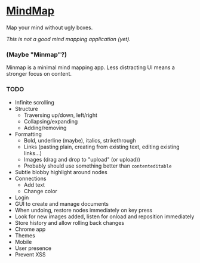 
# [MindMap][app]

Map your mind without ugly boxes.

*This is not a good mind mapping application (yet).*

### (Maybe "Minmap"?)

Minmap is a minimal mind mapping app.
Less distracting UI means a stronger focus on content.

### TODO

* Infinite scrolling
* Structure
	* Traversing up/down, left/right
	* Collapsing/expanding
	* Adding/removing
* Formatting
	* Bold, underline (maybe), italics, strikethrough
	* Links (pasting plain, creating from existing text, editing existing links...)
	* Images (drag and drop to "upload" (or upload))
	* Probably should use something better than `contenteditable`
* Subtle blobby highlight around nodes
* Connections
	* Add text
	* Change color
* Login
* GUI to create and manage documents
* When undoing, restore nodes immediately on key press
* Look for new images added, listen for onload and reposition immediately
* Store history and allow rolling back changes
* Chrome app
* Themes
* Mobile
* User presence
* Prevent XSS

[app]: http://1j01.github.io/mind-map/?mind-map
